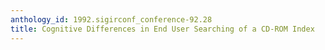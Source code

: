 ```yaml
---
anthology_id: 1992.sigirconf_conference-92.28
title: Cognitive Differences in End User Searching of a CD-ROM Index
---
```

